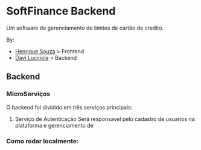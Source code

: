 # SoftFinance Backend

Um software de gerenciamento de limites de cartão de credito.

By:
- [Henrique Souza](https://github.com/NOT39) > Frontend 
- [Davi Lucciola](https://github.com/NOT39) > Backend

## Backend

### MicroServiços

O backend foi dividido em três serviços principais:

1. Serviço de Autenticação
Será responsavel pelo cadastro de usuarios na plataforma e gerenciamento de 

### Como rodar localmente:

